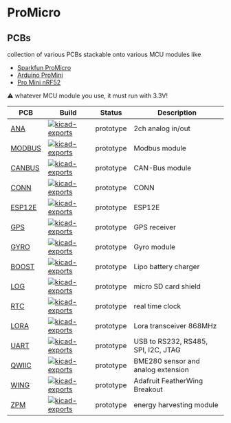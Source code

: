 # ProMicro

## PCBs
collection of various PCBs stackable onto various MCU modules like
- [Sparkfun ProMicro](https://www.sparkfun.com/products/12587)
- [Arduino ProMini](https://store.arduino.cc/arduino-pro-mini)
- [Pro Mini nRF52](https://www.tindie.com/products/prominimicros/pro-mini-nrf52-nordic-nrf52832/)

:warning: whatever MCU module you use, it must run with 3.3V!

|PCB |Build |Status |Description |
| --- | --- | --- | --- |
|[ANA](ANA/README.md) |[![kicad-exports](https://github.com/nerdyscout/ProMicro/workflows/kicad-exports/badge.svg?branch=ANA)](ANA/actions?query=branch%3AANA) | prototype | 2ch analog in/out|
|[MODBUS](BUS/README.md) |[![kicad-exports](https://github.com/nerdyscout/ProMicro/workflows/kicad-exports/badge.svg?branch=BUS)](BUS/actions?query=branch%3ABUS) | prototype | Modbus module|
|[CANBUS](BUS/README.md) |[![kicad-exports](https://github.com/nerdyscout/ProMicro/workflows/kicad-exports/badge.svg?branch=BUS)](BUS/actions?query=branch%3ABUS) | prototype | CAN-Bus module|
|[CONN](CONN/README.md) |[![kicad-exports](https://github.com/nerdyscout/ProMicro/workflows/kicad-exports/badge.svg?branch=CONN)](CONN/actions?query=branch%3ACONN) | prototype | CONN |
|[ESP12E](ESP12E) |[![kicad-exports](https://github.com/nerdyscout/ProMicro/workflows/kicad-exports/badge.svg?branch=ESP12E)](ESP12E/actions?query=branch%3AESP12E) | prototype | ESP12E |
|[GPS](POS/README.md) |[![kicad-exports](https://github.com/nerdyscout/ProMicro/workflows/kicad-exports/badge.svg?branch=POS)](POS/actions?query=branch%3APOS) | prototype | GPS receiver |
|[GYRO](POS/README.md) |[![kicad-exports](https://github.com/nerdyscout/ProMicro/workflows/kicad-exports/badge.svg?branch=POS)](POS/actions?query=branch%3APOS) | prototype | Gyro module|
|[BOOST](BOOST) |[![kicad-exports](https://github.com/nerdyscout/ProMicro/workflows/kicad-exports/badge.svg?branch=BOOST)](LIPO/actions?query=branch%3ABOOST) | prototype | Lipo battery charger |
|[LOG](LOG/README.md) |[![kicad-exports](https://github.com/nerdyscout/ProMicro/workflows/kicad-exports/badge.svg?branch=LOG)](LOG/actions?query=branch%3ALOG) | prototype | micro SD card shield |
|[RTC](RTC/README.md) |[![kicad-exports](https://github.com/nerdyscout/ProMicro/workflows/kicad-exports/badge.svg?branch=LOG)](LOG/actions?query=branch%3ALOG) | prototype | real time clock |
|[LORA](LORA/README.md) |[![kicad-exports](https://github.com/nerdyscout/ProMicro/workflows/kicad-exports/badge.svg?branch=LORA)](LORA/actions?query=branch%3ALORA) | prototype | Lora transceiver 868MHz |
|[UART](UART/README.md) |[![kicad-exports](https://github.com/nerdyscout/ProMicro/workflows/kicad-exports/badge.svg?branch=UART)](UART/actions?query=branch%3AUART) | prototype | USB to RS232, RS485, SPI, I2C, JTAG |
|[QWIIC](QWIIC/README.md) |[![kicad-exports](https://github.com/nerdyscout/ProMicro/workflows/kicad-exports/badge.svg?branch=QWIIC)](QWIIC/actions?query=branch%3AQWIIC) | prototype | BME280 sensor and analog extension |
|[WING](WING/README.md) |[![kicad-exports](https://github.com/nerdyscout/ProMicro/workflows/kicad-exports/badge.svg?branch=WING)](WING/actions?query=branch%3AWING) | prototype | Adafruit FeatherWing Breakout |
|[ZPM](ZPM/README.md) |[![kicad-exports](https://github.com/nerdyscout/ProMicro/workflows/kicad-exports/badge.svg?branch=ZPM)](ZPM/actions?query=branch%3AZPM) | prototype | energy harvesting module |

